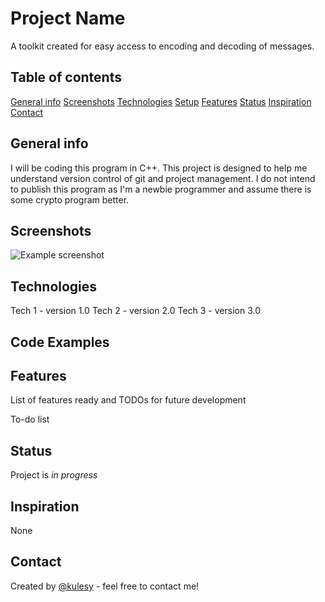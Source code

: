 # Project Name
 A toolkit created for easy access to encoding and decoding of messages.

## Table of contents
 [General info](#general-info)
 [Screenshots](#screenshots)
 [Technologies](#technologies)
 [Setup](#setup)
 [Features](#features)
 [Status](#status)
 [Inspiration](#inspiration)
 [Contact](#contact)

## General info
I will be coding this program in C++. This project is designed to help me understand version control of git and project management. I do not intend to publish this program as I'm a newbie programmer and assume there is some crypto program better.

## Screenshots
![Example screenshot](.imgscreenshot.png)

## Technologies
 Tech 1 - version 1.0
 Tech 2 - version 2.0
 Tech 3 - version 3.0

## Code Examples


## Features
List of features ready and TODOs for future development
 

To-do list
 

## Status
Project is _in progress_

## Inspiration
None

## Contact
Created by [@kulesy](httpsgithub.comkulesy) - feel free to contact me!